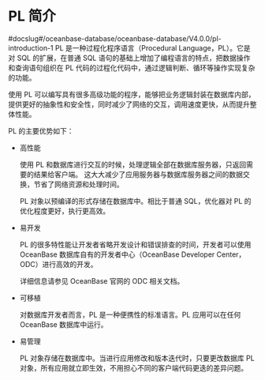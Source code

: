 PL 简介 
==========================
#docslug#/oceanbase-database/oceanbase-database/V4.0.0/pl-introduction-1
PL 是一种过程化程序语言（Procedural Language，PL）。它是对 SQL 的扩展，在普通 SQL 语句的基础上增加了编程语言的特点，把数据操作和查询语句组织在 PL 代码的过程化代码中，通过逻辑判断、循环等操作实现复杂的功能。

使用 PL 可以编写具有很多高级功能的程序，能够把业务逻辑封装在数据库内部，提供更好的抽象性和安全性，同时减少了网络的交互，调用速度更快，从而提升整体性能。

PL 的主要优势如下：

* 高性能

  使用 PL 和数据库进行交互的时候，处理逻辑全部在数据库服务器，只返回需要的结果给客户端。 这大大减少了应用服务器与数据库服务器之间的数据交换，节省了网络资源和处理时间。 

  PL 对象以预编译的形式存储在数据库中。相比于普通 SQL，优化器对 PL 的优化程度更好，执行更高效。
  

* 易开发

  PL 的很多特性能让开发者省略开发设计和错误排查的时间，开发者可以使用 OceanBase 数据库自有的开发者中心（OceanBase Developer Center，ODC）进行高效的开发。

  详细信息请参见 OceanBase 官网的 ODC 相关文档。
  

* 可移植

  对数据库开发者而言，PL 是一种便携性的标准语言。PL 应用可以在任何 OceanBase 数据库中运行。
  


* 易管理

  PL 对象存储在数据库中。当进行应用修改和版本迭代时，只要更改数据库 PL 对象，所有应用就立即生效，不用担心不同的客户端代码更迭的差异问题。
  




